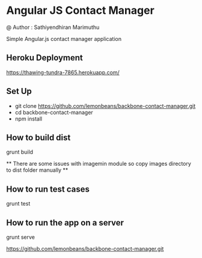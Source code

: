 Angular JS Contact Manager
==========================

@ Author : Sathiyendhiran Marimuthu

Simple Angular.js contact manager application

## Heroku Deployment
https://thawing-tundra-7865.herokuapp.com/

## Set Up 
- git clone https://github.com/lemonbeans/backbone-contact-manager.git
- cd backbone-contact-manager
- npm install

## How to build dist  
grunt build

** There are some issues with imagemin module so copy images directory to dist folder manually **

## How to run test cases
grunt test

## How to run the app on a server
grunt serve

https://github.com/lemonbeans/backbone-contact-manager.git
